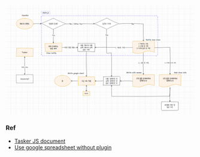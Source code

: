 ![flowchart image](https://github.com/MaetDol/tasker-house-holder/blob/master/flowchart.png)


### Ref

- [Tasker JS document](https://tasker.joaoapps.com/userguide/en/javascript.html)
- [Use google spreadsheet without plugin](https://forum.joaoapps.com/index.php?resources/add-a-row-of-data-to-a-google-spreadsheet-no-plugins.383/)
